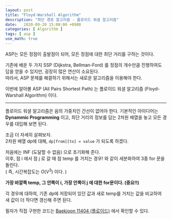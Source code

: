 ```yaml
---
layout: post
title: "Floyd-Warshall Algorithm"
description: "최단 경로 알고리즘 - 플로이드 워셜 알고리즘"
date:   2020-09-20 15:00:00 +0900
categories: [ Algorithm ]
tags: [ asp ]
use_math: true
---
```


ASP는 모든 정점이 출발점이 되어, 모든 정점에 대한 최단 거리를 구하는 것이다.

기존에 배운 두 가지 SSP (Dijkstra, Bellman-Ford) 를 정점의 개수만큼 진행하여도 답을 얻을 수 있지만, 굉장히 많은 연산이 소요된다.  
따라서, ASP 문제를 해결하기 위해서는 새로운 알고리즘을 이용해야 한다.

이번에 알아볼 ASP (All Pairs Shortest Path) 는 플로이드 워셜 알고리즘 (Floyd-Warshall Algorithm) 이다.
<!-- more -->
---

플로이드 워셜 알고리즘은 음의 가중치인 간선이 없어야 한다. 
기본적인 아이디어는 **Dynammic Programming** 이고, 최단 거리의 정보를 담는 2차원 배열을 놓고 모든 경우를 대입해 보면 된다.  

조금 더 자세히 살펴보자.  
2차원 배열 dp에 대해, `dp[from][to] = value` 가 되도록 하겠다.  

처음에는 INF (도달할 수 없음) 으로 초기화해 준다.  
이후, 점 i 에서 점 j 로 갈 때 점 temp 를 거치는 경우! 와 같이 세분화하여 3중 for 문을 돌린다.  
( 즉, 시간복잡도는 $O(V^3)$ 이다. )

**가장 바깥쪽 temp, 그 안쪽이 i, 가장 안쪽이 j 에 대한 for문이다. (중요!!)**  

각 경우에 대하여, 기존 dp에 저장되어 있던 값과 새로 temp를 거치는 값을 비교하여 새 값이 더 작다면 갱신해 주면 된다.

필자가 직접 구현한 코드는 [Baekjoon 11404 (플로이드)][my] 에서 확인할 수 있다.

[my]: https://yxxshin.github.io/2020/09/20/2020-09-20-Baekjoon-11404/